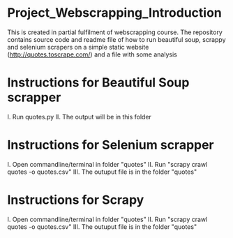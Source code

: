 # Project_Webscrapping_Introduction
This is created in partial fulfilment of webscrapping course. The repository contains source code and readme file of how to run beautiful soup, scrappy and selenium scrapers on a simple static website (http://quotes.toscrape.com/)  and a file with some analysis
# Instructions for Beautiful Soup scrapper
I. Run quotes.py
II. The output will be in this folder
# Instructions for Selenium scrapper
I. Open commandline/terminal in folder "quotes"
II. Run "scrapy crawl quotes -o quotes.csv"
III. The outuput file is in the folder "quotes"
# Instructions for Scrapy
I. Open commandline/terminal in folder "quotes"
II. Run "scrapy crawl quotes -o quotes.csv"
III. The outuput file is in the folder "quotes"
